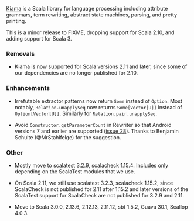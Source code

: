 [Kiama](https://github.com/inkytonik/kiama) is a Scala library for language processing including attribute grammars, term rewriting, abstract state machines, parsing, and pretty printing.

This is a minor release to FIXME, dropping support for Scala 2.10, and adding support for Scala 3.

### Removals

* Kiama is now supported for Scala versions 2.11 and later, since some of our dependencies are no longer published for 2.10.

### Enhancements

* Irrefutable extractor patterns now return `Some` instead of `Option`. Most notably, `Relation.unapplySeq` now returns `Some[Vector[U]]` instead of `Option[Vector[U]]`. Similarly for `Relation.pair.unapplySeq`.

* Avoid `Constructor.getParameterCount` in Rewriter so that Android versions 7 and earlier are supported ([issue 28](https://github.com/inkytonik/kiama/issues/28)). Thanks to Benjamin Schulte (@MrStahlfelge) for the suggestion.

### Other

* Mostly move to scalatest 3.2.9, scalacheck 1.15.4. Includes only depending on the ScalaTest modules that we use.

* On Scala 2.11, we still use scalatest 3.2.3, scalacheck 1.15.2, since ScalaCheck is not published for 2.11 after 1.15.2 and later versions of the ScalaTest support for ScalaCheck are not published for 3.2.9 and 2.11.

* Move to Scala 3.0.0, 2.13.6, 2.12.13, 2.11.12, sbt 1.5.2, Guava 30.1, Scallop 4.0.3.

